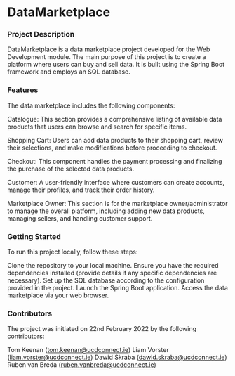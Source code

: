 # DataMarketplace
### Project Description ###
DataMarketplace is a data marketplace project developed for the Web Development module. The main purpose of this project is to create a platform where users can buy and sell data. It is built using the Spring Boot framework and employs an SQL database.

### Features ###
The data marketplace includes the following components:

Catalogue: This section provides a comprehensive listing of available data products that users can browse and search for specific items.

Shopping Cart: Users can add data products to their shopping cart, review their selections, and make modifications before proceeding to checkout.

Checkout: This component handles the payment processing and finalizing the purchase of the selected data products.

Customer: A user-friendly interface where customers can create accounts, manage their profiles, and track their order history.

Marketplace Owner: This section is for the marketplace owner/administrator to manage the overall platform, including adding new data products, managing sellers, and handling customer support.

### Getting Started ###
To run this project locally, follow these steps:

Clone the repository to your local machine.
Ensure you have the required dependencies installed (provide details if any specific dependencies are necessary).
Set up the SQL database according to the configuration provided in the project.
Launch the Spring Boot application.
Access the data marketplace via your web browser.

### Contributors ###
The project was initiated on 22nd February 2022 by the following contributors:

Tom Keenan (tom.keenan@ucdconnect.ie)
Liam Vorster (liam.vorster@ucdconnect.ie)
Dawid Skraba (dawid.skraba@ucdconnect.ie)
Ruben van Breda (ruben.vanbreda@ucdconnect.ie)

